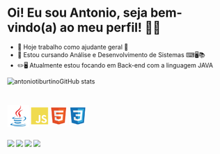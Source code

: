 # Oi! Eu sou Antonio, seja bem-vindo(a) ao meu perfil! 👋🤓

- 🔭 Hoje trabalho como ajudante geral 👷
- 🌱 Estou cursando Análise e Desenvolvimento de Sistemas ⌨🖥️📚
- ✏️🖥️ Atualmente estou focando em Back-end com a  linguagem JAVA 

![antoniotiburtinoGitHub stats](https://github-readme-stats.vercel.app/api?username=antoniotiburtino&show_icons=true&theme=transparent)
##

  
<div style="display: inline_block"><br>
    <img align="center" alt="toni-java" height="50" width="50" src="https://raw.githubusercontent.com/devicons/devicon/master/icons/java/java-original.svg">
    <img align="center" alt="toni-js" height="40" width="40" src="https://raw.githubusercontent.com/devicons/devicon/master/icons/javascript/javascript-plain.svg">
    <img align="center" alt="toni-HTML" height="40" width="40" src="https://raw.githubusercontent.com/devicons/devicon/master/icons/html5/html5-original.svg">
    <img align="center" alt="toni-CSS" height="40" width="40" src="https://raw.githubusercontent.com/devicons/devicon/master/icons/css3/css3-original.svg">
    
    
 </div>

  ##

  <div> 
  <a href="https://www.linkedin.com/in/antonio-marcos-marcon-tiburtino-3a23591a0/" target="_blank"><img src="https://img.shields.io/badge/-LinkedIn-%230077B5?style=for-the-badge&logo=linkedin&logoColor=white" target="_blank"></a>
  <a href="https://www.youtube.com/channel/UCbbg7T3Ml3xDkCWlbTBEXHA" target="_blank"><img src="https://img.shields.io/badge/YouTube-FF0000?style=for-the-badge&logo=youtube&logoColor=white" target="_blank"></a>
  <a href="https://www.instagram.com/antonio_tiburtino93/" target="_blank"><img src="https://img.shields.io/badge/-Instagram-%23E4405F?style=for-the-badge&logo=instagram&logoColor=white" target="_blank"></a>
 	<a href="https://www.twitch.tv/antoniotiburtino" target="_blank"><img src="https://img.shields.io/badge/Twitch-9146FF?style=for-the-badge&logo=twitch&logoColor=white" target="_blank"></a>                            </a>




##
